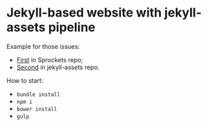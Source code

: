 # Jekyll-based website with jekyll-assets pipeline

Example for those issues: 
- [First](https://github.com/rails/sprockets/issues/428) in Sprockets repo;
- [Second](https://github.com/jekyll/jekyll-assets/issues/350) in jekyll-assets repo.

How to start:  
- `bundle install`
- `npm i`
- `bower install`
- `gulp`
